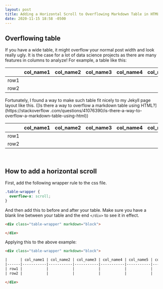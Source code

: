 ```yaml
---
layout: post
title: Adding a Horizontal Scroll to Overflowing Markdown Table in HTML
date: 2020-11-15 18:58 -0500
---
```


## Overflowing table
If you have a wide table, it might overflow your normal post width and look really ugly. It is the case 
for a lot of data 
science projects as there are many features in columns to analyze! For 
example, a table like 
this:


|      | col_name1 | col_name2 | col_name3 | col_name4 | col_name5 | col_name6 | col_name7 | col_name8 | col_name9 | col_name10 |
|------|-----------|-----------|-----------|-----------|-----------|-----------|-----------|-----------|-----------|-----------|
| row1 |           |           |           |           |           |           |           |           |           |           |
| row2 |           |           |           |           |           |           |           |           |           |           |


Fortunately, I found a way to make such table fit nicely to my Jekyll page layout like this. ([Is there a way to 
overflow a markdown table using HTML?](https://stackoverflow
.com/questions/41076390/is-there-a-way-to-overflow-a-markdown-table-using-html))

<div class="table-wrapper" markdown="block">

|      | col_name1 | col_name2 | col_name3 | col_name4 | col_name5 | col_name6 | col_name7 | col_name8 | col_name9 | col_name10 |
|------|-----------|-----------|-----------|-----------|-----------|-----------|-----------|-----------|-----------|-----------|
| row1 |           |           |           |           |           |           |           |           |           |           |
| row2 |           |           |           |           |           |           |           |           |           |           |

</div>

<br>

## How to add a horizontal scroll
First, add the following wrapper rule to the css file. 
```css
.table-wrapper {
  overflow-x: scroll;
}
```

And then add this to before and after your table. Make sure you have a blank line between your table and the end 
`</div>` to 
see it in effect. 

```html
<div class="table-wrapper" markdown="block">

</div>
```

Applying this to the above example: 

```html
<div class="table-wrapper" markdown="block">

|      | col_name1 | col_name2 | col_name3 | col_name4 | col_name5 | col_name6 | col_name7 | col_name8 | col_name9 | col_name0 |
|------|-----------|-----------|-----------|-----------|-----------|-----------|-----------|-----------|-----------|-----------|
| row1 |           |           |           |           |           |           |           |           |           |           |
| row2 |           |           |           |           |           |           |           |           |           |           |

</div>
```
